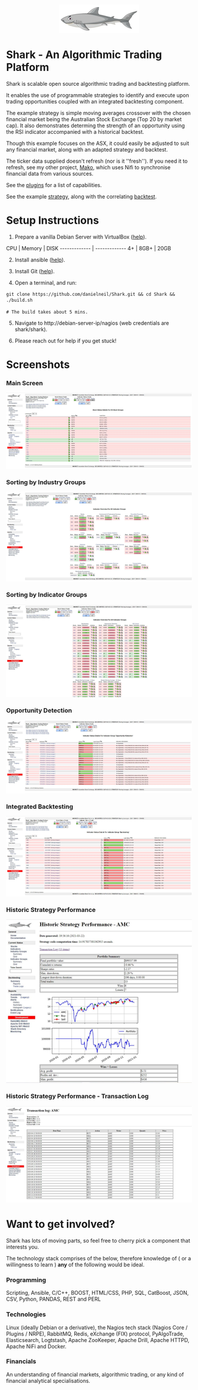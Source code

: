 <p align="center">
  <img src="https://github.com/danielneil/Shark/blob/main/algorithmictradingplatform/files/ui_patches/logofullsize.png?raw=true">
</p>

# Shark - An Algorithmic Trading Platform

Shark is scalable open source algorithmic trading and backtesting platform.

It enables the use of programmable strategies to identify and execute upon trading opportunities coupled with an integrated backtesting component. 

The example strategy is simple moving averages crossover with the chosen financial market being the Australian Stock Exchange (Top 20 by market cap). It also demonstrates determing the strength of an opportunity using the RSI indicator accompanied with a historical backtest.  

Though this example focuses on the ASX, it could easily be adjusted to suit any financial market, along with an adapted strategy and backtest.  

The ticker data supplied doesn't refresh (nor is it ''fresh''). If you need it to refresh, see my other project, [Mako](https://github.com/danielneil/Mako), which uses Nifi to synchronise financial data from various sources.

See the [plugins](https://github.com/danielneil/Shark/blob/main/doc/README.PLUGINS.md) for a list of capabilities.

See the example [strategy](https://github.com/danielneil/Shark/blob/main/algorithmictradingplatform/files/strategies/moving_averages.py), along with the correlating [backtest](https://github.com/danielneil/Shark/blob/main/algorithmictradingplatform/files/strategies/backtesting/backtest_moving_averages.py).

# Setup Instructions

1. Prepare a vanilla Debian Server with VirtualBox ([help](https://linuxhint.com/install_debian10_virtualbox/)).

CPU  | Memory | DISK
------------- | -------------
4+  | 8GB+ | 20GB

2. Install ansible ([help](https://linuxhint.com/install_ansible_debian10/)).

3. Install Git ([help](https://linuxhint.com/install_git_debian_10/)).

4. Open a terminal, and run:
```
git clone https://github.com/danielneil/Shark.git && cd Shark && ./build.sh

# The build takes about 5 mins.
```
5. Navigate to http://debian-server-ip/nagios (web credentials are shark/shark).

6. Please reach out for help if you get stuck!

# Screenshots

### Main Screen

![Main Screen](https://github.com/danielneil/Shark/blob/main/screenshots/screenshot.JPG?raw=true)

### Sorting by Industry Groups

![Main Screen](https://github.com/danielneil/Shark/blob/main/screenshots/industry-groups-view.JPG?raw=true)

### Sorting by Indicator Groups

![Main Screen](https://github.com/danielneil/Shark/blob/main/screenshots/indicator-groups.JPG?raw=true)

### Opportunity Detection

![Main Screen](https://github.com/danielneil/Shark/blob/main/screenshots/strategy.JPG?raw=true)

### Integrated Backtesting

![Main Screen](https://github.com/danielneil/Shark/blob/main/screenshots/backtest.JPG?raw=true)

### Historic Strategy Performance

![Main Screen](https://github.com/danielneil/Shark/blob/main/screenshots/strategy-performance.JPG?raw=true)

### Historic Strategy Performance - Transaction Log 

![Main Screen](https://github.com/danielneil/Shark/blob/main/screenshots/strategy-transactions-log.JPG?raw=true)

# Want to get involved? 

Shark has lots of moving parts, so feel free to cherry pick a component that interests you.

The technology stack comprises of the below, therefore knowledge of ( or a willingness to learn ) **any** of the following would be ideal.

### Programming

Scripting, Ansible, C/C++, BOOST, HTML/CSS, PHP, SQL, CatBoost, JSON, CSV, Python, PANDAS, REST and PERL

### Technologies

Linux (ideally Debian or a derivative), the Nagios tech stack (Nagios Core / Plugins / NRPE), RabbitMQ, Redis, eXchange (FIX) protocol, PyAlgoTrade, Elasticsearch, Logtstash, Apache ZooKeeper, Apache Drill, Apache HTTPD, Apache NiFi and Docker.

### Financials

An understanding of financial markets, algorithmic trading, or any kind of financial analytical specialisations.
